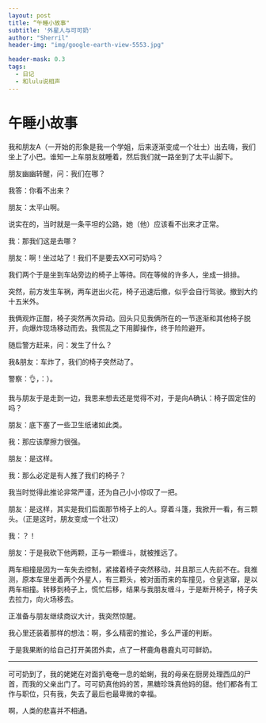 ```yaml
---
layout: post
title: “午睡小故事"
subtitle: '外星人与可可奶'
author: "Sherril"
header-img: "img/google-earth-view-5553.jpg"

header-mask: 0.3
tags:
  - 日记
  - 和lulu说相声
---
```

# 午睡小故事

我和朋友A（一开始的形象是我一个学姐，后来逐渐变成一个壮士）出去嗨，我们坐上了小巴。谁知一上车朋友就睡着，然后我们就一路坐到了太平山脚下。

朋友幽幽转醒，问：我们在哪？

我答：你看不出来？

朋友：太平山啊。

说实在的，当时就是一条平坦的公路，她（他）应该看不出来才正常。

我：那我们这是去哪？

朋友：啊！坐过站了！我们不是要去XX可可奶吗？


我们两个于是坐到车站旁边的椅子上等待。同在等候的许多人，坐成一排排。

突然，前方发生车祸，两车迸出火花，椅子迅速后撤，似乎会自行驾驶。撤到大约十五米外。

我俩观炸正酣，椅子突然再次异动。回头只见我俩所在的一节逐渐和其他椅子脱开，向爆炸现场移动而去。我慌乱之下用脚操作，终于险险避开。

随后警方赶来，问：发生了什么？

我&朋友：车炸了，我们的椅子突然动了。

警察：👌，：）。


我与朋友于是走到一边，我思来想去还是觉得不对，于是向A确认：椅子固定住的吗？

朋友：底下塞了一些卫生纸诸如此类。

我：那应该摩擦力很强。

朋友：是这样。

我：那么必定是有人推了我们的椅子？

我当时觉得此推论非常严谨，还为自己小小惊叹了一把。

朋友：是这样，其实是我们后面那节椅子上的人。穿着斗篷，我掀开一看，有三颗头。（正是这时，朋友变成一个壮汉）

我：？！

朋友：于是我砍下他两颗，正与一颗缠斗，就被推远了。


两车相撞是因为一车失去控制，紧接着椅子突然移动，并且那三人先前不在。我推测，原本车里坐着两个外星人，有三颗头，被对面而来的车撞见，仓皇逃窜，是以两车相撞。转移到椅子上，慌忙后移，结果与我朋友缠斗，于是断开椅子，椅子失去拉力，向火场移去。


正准备与朋友继续商议大计，我突然惊醒。

我心里还装着那样的想法：啊，多么精密的推论，多么严谨的判断。

于是我果断的给自己打开美团外卖，点了一杯鹿角巷鹿丸可可鲜奶。


-------

可可奶到了，我的姥姥在对面扒奄奄一息的蛤蜊，我的母亲在厨房处理西瓜的尸首，而我的父亲出门了。可可奶真他妈的苦，黑糖珍珠真他妈的甜。他们都各有工作与职位，只有我，失去了最后也最卑微的幸福。

啊，人类的悲喜并不相通。